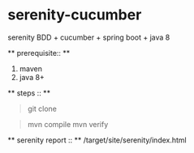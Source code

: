 # serenity-cucumber
 serenity BDD + cucumber + spring boot + java 8
 
 ** prerequisite:: **
 1. maven
 2. java 8+
 
 ** steps :: **
 > git clone 
 
 > mvn compile
 > mvn verify
 
 ** serenity report :: **
 /target/site/serenity/index.html
